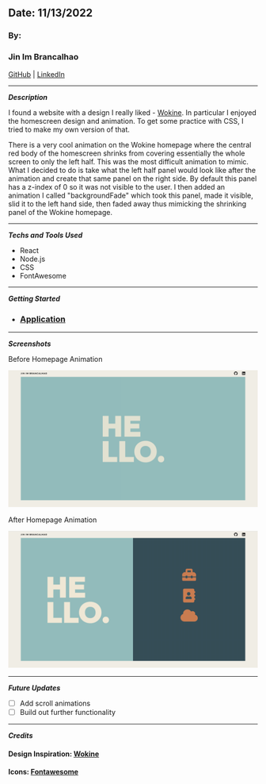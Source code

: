 ## Date: 11/13/2022

### By:

### Jin Im Brancalhao

[GitHub](https://github.com/jinimbrancalhao) | [LinkedIn](https://www.linkedin.com/in/jinimb/)

---

**_Description_**

I found a website with a design I really liked - [Wokine](https://www.wokine.com/). In particular I enjoyed the homescreen design and animation. To get some practice with CSS, I tried to make my own version of that.

There is a very cool animation on the Wokine homepage where the central red body of the homescreen shrinks from covering essentially the whole screen to only the left half. This was the most difficult animation to mimic. What I decided to do is take what the left half panel would look like after the animation and create that same panel on the right side. By default this panel has a z-index of 0 so it was not visible to the user. I then added an animation I called "backgroundFade" which took this panel, made it visible, slid it to the left hand side, then faded away thus mimicking the shrinking panel of the Wokine homepage.

---

**_Techs and Tools Used_**

- React
- Node.js
- CSS
- FontAwesome

---

**_Getting Started_**

- ### [Application](https://homepage-styling-practice.netlify.app/)

---

**_Screenshots_**

Before Homepage Animation

![before](./screenshots/initial-load.png)

After Homepage Animation

![after](./screenshots/after-animation.png)

---

**_Future Updates_**

- [ ] Add scroll animations
- [ ] Build out further functionality

---

**_Credits_**

#### Design Inspiration: [Wokine](https://www.wokine.com/)

#### Icons: [Fontawesome](https://fontawesome.com)
